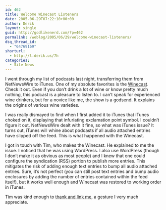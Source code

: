 ```yaml
---
id: 462
title: Welcome Winecast Listeners
date: 2005-06-29T07:22:10+00:00
author: Derik
layout: single
guid: http://godlikenerd.com/?p=462
permalink: /weblog/2005/06/29/welcome-winecast-listeners/
dsq_thread_id:
  - "64769169"
shorturl:
  - http://l.derik.us/7h
categories:
  - Site News
---
```

I went through my list of podcasts last night, transferring them from NetNewsWire to iTunes. One of my absolute favorites is the [Winecast](http://www.winecast.net). Check it out. Even if you don&#8217;t drink a lot of wine or know pretty much nothing, this podcast is a pleasure to listen to. I can&#8217;t speak for experienced wine drinkers, but for a novice like me, the show is a godsend. It explains the origins of various wine varieties.

I was really dismayed to find when I first added it to iTunes that iTunes choked on it, displaying that infuriating exclamation point symbol. I couldn&#8217;t figure it out. NetNewsWire dealt with it fine, so what was iTunes issue? It turns out, iTunes will whine about podcasts if all audio attached entries have slipped off the feed. This is what happened with the Winecast.

I got in touch with Tim, who makes the Winecast. He explained to me the issue. I noticed that he was using WordPress. I also use WordPress (though I don&#8217;t make it as obvious as most people) and I knew that one could configure the syndication (RSS) portion to publish more entries. This mitigates the risk of adding enough text entries to bump all audio attached entries. Sure, it&#8217;s not perfect (you can still post text entries and bump audio enclosures by adding the number of entries contained within the feed itself), but it works well enough and Winecast was restored to working order in iTunes.

Tim was kind enough to [thank and link me](http://winecast.net/index.php?p=150), a gesture I very much appreciate.